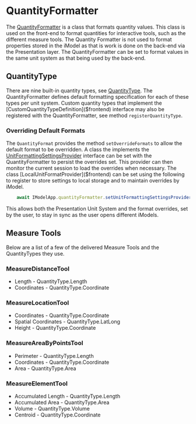 # QuantityFormatter

The [QuantityFormatter]($frontend) is a class that formats quantity values. This class is used on the front-end to format quantities for interactive tools, such as the different measure tools. The Quantity Formatter is not used to format properties stored in the iModel as that is work is done on the back-end via the Presentation layer. The QuantityFormatter can be set to format values in the same unit system as that being used by the back-end.

## QuantityType

There are nine built-in quantity types, see [QuantityType]($frontend). The QuantityFormatter defines default formatting specification for each of these types per unit system. Custom quantity types that implement the [CustomQuantityTypeDefinition]($frontend) interface may also be registered with the QuantityFormatter, see method `registerQuantityType`.

### Overriding Default Formats

The `QuantityFormat` provides the method `setOverrideFormats` to allow the default format to be overridden. A class the implements the [UnitFormattingSettingsProvider]($frontend) interface can be set with the QuantityFormatter to persist the overrides set. This provider can then monitor the current session to load the overrides when necessary. The class [LocalUnitFormatProvider]($frontend) can be set using the following to register to store settings to local storage and to maintain overrides by iModel.

```ts
    await IModelApp.quantityFormatter.setUnitFormattingSettingsProvider(new LocalUnitFormatProvider(IModelApp.quantityFormatter, true));
```

This allows both the Presentation Unit System and the format overrides, set by the user, to stay in sync as the user opens different iModels.

## Measure Tools

Below are a list of a few of the delivered Measure Tools and the QuantityTypes they use.

### MeasureDistanceTool

- Length - QuantityType.Length
- Coordinates - QuantityType.Coordinate

### MeasureLocationTool

- Coordinates - QuantityType.Coordinate
- Spatial Coordinates - QuantityType.LatLong
- Height - QuantityType.Coordinate

### MeasureAreaByPointsTool

- Perimeter - QuantityType.Length
- Coordinates - QuantityType.Coordinate
- Area - QuantityType.Area

### MeasureElementTool

- Accumulated Length - QuantityType.Length
- Accumulated Area - QuantityType.Area
- Volume - QuantityType.Volume
- Centroid - QuantityType.Coordinate
